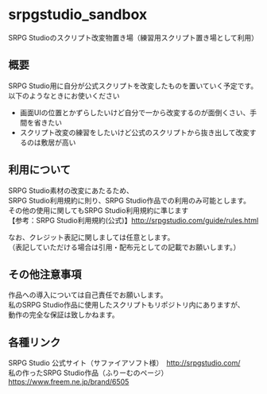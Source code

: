 # srpgstudio_sandbox
SRPG Studioのスクリプト改変物置き場（練習用スクリプト置き場として利用）  
## 概要
SRPG Studio用に自分が公式スクリプトを改変したものを置いていく予定です。  
以下のようなときにお使いください  
* 画面UIの位置とかずらしたいけど自分で一から改変するのが面倒くさい、手間を省きたい
* スクリプト改変の練習をしたいけど公式のスクリプトから抜き出して改変するのは敷居が高い
## 利用について
SRPG Studio素材の改変にあたるため、  
SRPG Studio利用規約に則り、SRPG Studio作品での利用のみ可能とします。  
その他の使用に関してもSRPG Studio利用規約に準じます  
【参考：SRPG Studio利用規約(公式)】http://srpgstudio.com/guide/rules.html  
  
なお、クレジット表記に関しましては任意とします。  
（表記していただける場合は引用・配布元としての記載でお願いします。）  
## その他注意事項
作品への導入については自己責任でお願いします。  
私のSRPG Studio作品に使用したスクリプトもリポジトリ内にありますが、  
動作の完全な保証は致しかねます。
##  各種リンク
SRPG Studio 公式サイト（サファイアソフト様）　http://srpgstudio.com/  
私の作ったSRPG Studio作品（ふりーむのページ）　https://www.freem.ne.jp/brand/6505



